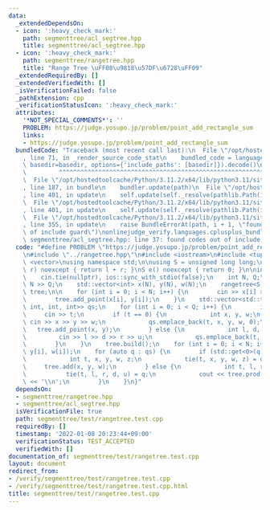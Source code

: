 ```yaml
---
data:
  _extendedDependsOn:
  - icon: ':heavy_check_mark:'
    path: segmenttree/acl_segtree.hpp
    title: segmenttree/acl_segtree.hpp
  - icon: ':heavy_check_mark:'
    path: segmenttree/rangetree.hpp
    title: "Range Tree \uFF08\u9818\u57DF\u6728\uFF09"
  _extendedRequiredBy: []
  _extendedVerifiedWith: []
  _isVerificationFailed: false
  _pathExtension: cpp
  _verificationStatusIcon: ':heavy_check_mark:'
  attributes:
    '*NOT_SPECIAL_COMMENTS*': ''
    PROBLEM: https://judge.yosupo.jp/problem/point_add_rectangle_sum
    links:
    - https://judge.yosupo.jp/problem/point_add_rectangle_sum
  bundledCode: "Traceback (most recent call last):\n  File \"/opt/hostedtoolcache/Python/3.11.2/x64/lib/python3.11/site-packages/onlinejudge_verify/documentation/build.py\"\
    , line 71, in _render_source_code_stat\n    bundled_code = language.bundle(stat.path,\
    \ basedir=basedir, options={'include_paths': [basedir]}).decode()\n          \
    \         ^^^^^^^^^^^^^^^^^^^^^^^^^^^^^^^^^^^^^^^^^^^^^^^^^^^^^^^^^^^^^^^^^^^^^^^^^^^^^^^^^\n\
    \  File \"/opt/hostedtoolcache/Python/3.11.2/x64/lib/python3.11/site-packages/onlinejudge_verify/languages/cplusplus.py\"\
    , line 187, in bundle\n    bundler.update(path)\n  File \"/opt/hostedtoolcache/Python/3.11.2/x64/lib/python3.11/site-packages/onlinejudge_verify/languages/cplusplus_bundle.py\"\
    , line 401, in update\n    self.update(self._resolve(pathlib.Path(included), included_from=path))\n\
    \  File \"/opt/hostedtoolcache/Python/3.11.2/x64/lib/python3.11/site-packages/onlinejudge_verify/languages/cplusplus_bundle.py\"\
    , line 401, in update\n    self.update(self._resolve(pathlib.Path(included), included_from=path))\n\
    \  File \"/opt/hostedtoolcache/Python/3.11.2/x64/lib/python3.11/site-packages/onlinejudge_verify/languages/cplusplus_bundle.py\"\
    , line 355, in update\n    raise BundleErrorAt(path, i + 1, \"found codes out\
    \ of include guard\")\nonlinejudge_verify.languages.cplusplus_bundle.BundleErrorAt:\
    \ segmenttree/acl_segtree.hpp: line 37: found codes out of include guard\n"
  code: "#define PROBLEM \"https://judge.yosupo.jp/problem/point_add_rectangle_sum\"\
    \n#include \"../rangetree.hpp\"\n#include <iostream>\n#include <tuple>\n#include\
    \ <vector>\nusing namespace std;\n\nusing S = unsigned long long;\nS op(S l, S\
    \ r) noexcept { return l + r; }\nS e() noexcept { return 0; }\n\nint main() {\n\
    \    cin.tie(nullptr), ios::sync_with_stdio(false);\n    int N, Q;\n    cin >>\
    \ N >> Q;\n    std::vector<int> x(N), y(N), w(N);\n    rangetree<S, op, e, int>\
    \ tree;\n\n    for (int i = 0; i < N; i++) {\n        cin >> x[i] >> y[i] >> w[i];\n\
    \        tree.add_point(x[i], y[i]);\n    }\n    std::vector<std::tuple<int, int,\
    \ int, int, int>> qs;\n    for (int i = 0; i < Q; i++) {\n        int t;\n   \
    \     cin >> t;\n        if (t == 0) {\n            int x, y, w;\n           \
    \ cin >> x >> y >> w;\n            qs.emplace_back(t, x, y, w, 0);\n         \
    \   tree.add_point(x, y);\n        } else {\n            int l, d, r, u;\n   \
    \         cin >> l >> d >> r >> u;\n            qs.emplace_back(t, l, r, d, u);\n\
    \        }\n    }\n    tree.build();\n    for (int i = 0; i < N; i++) tree.add(x[i],\
    \ y[i], w[i]);\n    for (auto q : qs) {\n        if (std::get<0>(q) == 0) {\n\
    \            int t, x, y, w, z;\n            tie(t, x, y, w, z) = q;\n       \
    \     tree.add(x, y, w);\n        } else {\n            int t, l, r, d, u;\n \
    \           tie(t, l, r, d, u) = q;\n            cout << tree.prod(l, r, d, u)\
    \ << '\\n';\n        }\n    }\n}"
  dependsOn:
  - segmenttree/rangetree.hpp
  - segmenttree/acl_segtree.hpp
  isVerificationFile: true
  path: segmenttree/test/rangetree.test.cpp
  requiredBy: []
  timestamp: '2022-01-08 20:23:44+09:00'
  verificationStatus: TEST_ACCEPTED
  verifiedWith: []
documentation_of: segmenttree/test/rangetree.test.cpp
layout: document
redirect_from:
- /verify/segmenttree/test/rangetree.test.cpp
- /verify/segmenttree/test/rangetree.test.cpp.html
title: segmenttree/test/rangetree.test.cpp
---
```

